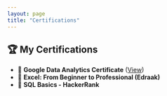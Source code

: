 ```yaml
---
layout: page
title: "Certifications"
---
```


## 🏆 My Certifications  
- 📜 **Google Data Analytics Certificate** ([View](https://coursera.org/share/certificate-link))  
- 📜 **Excel: From Beginner to Professional (Edraak)**  
- 📜 **SQL Basics - HackerRank**  
